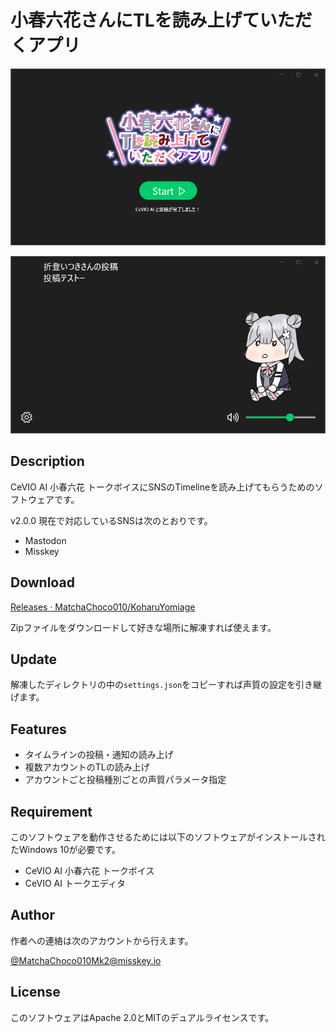 # 小春六花さんにTLを読み上げていただくアプリ

![screenshot](./img/screenshot-0.png)

![screenshot](./img/screenshot-1.png)

## Description

CeVIO AI 小春六花 トークボイスにSNSのTimelineを読み上げてもらうためのソフトウェアです。

v2.0.0 現在で対応しているSNSは次のとおりです。

- Mastodon
- Misskey

## Download

[Releases · MatchaChoco010/KoharuYomiage](https://github.com/MatchaChoco010/KoharuYomiage/releases)

Zipファイルをダウンロードして好きな場所に解凍すれば使えます。

## Update

解凍したディレクトリの中の`settings.json`をコピーすれば声質の設定を引き継げます。

## Features

- タイムラインの投稿・通知の読み上げ
- 複数アカウントのTLの読み上げ
- アカウントごと投稿種別ごとの声質パラメータ指定

## Requirement

このソフトウェアを動作させるためには以下のソフトウェアがインストールされたWindows 10が必要です。

- CeVIO AI 小春六花 トークボイス
- CeVIO AI トークエディタ

## Author

作者への連絡は次のアカウントから行えます。

[@MatchaChoco010Mk2@misskey.io](https://misskey.io/@MatchaChoco010Mk2)

## License

このソフトウェアはApache 2.0とMITのデュアルライセンスです。
